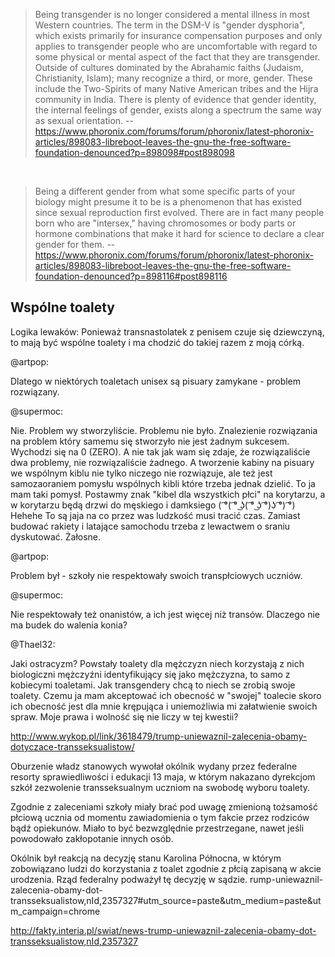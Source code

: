 > Being transgender is no longer considered a mental illness in most Western countries. The term in the DSM-V is "gender dysphoria", which exists primarily for insurance compensation purposes and only applies to transgender people who are uncomfortable with regard to some physical or mental aspect of the fact that they are transgender.
> Outside of cultures dominated by the Abrahamic faiths (Judaism, Christianity, Islam); many recognize a third, or more, gender. These include the Two-Spirits of many Native American tribes and the Hijra community in India.
> There is plenty of evidence that gender identity, the internal feelings of gender, exists along a spectrum the same way as sexual orientation.
> -- https://www.phoronix.com/forums/forum/phoronix/latest-phoronix-articles/898083-libreboot-leaves-the-gnu-the-free-software-foundation-denounced?p=898098#post898098

<br>

> Being a different gender from what some specific parts of your biology might presume it to be is a phenomenon that has existed since sexual reproduction first evolved. There are in fact many people born who are "intersex," having chromosomes or body parts or hormone combinations that make it hard for science to declare a clear gender for them.
> -- https://www.phoronix.com/forums/forum/phoronix/latest-phoronix-articles/898083-libreboot-leaves-the-gnu-the-free-software-foundation-denounced?p=898116#post898116

## Wspólne toalety

Logika lewaków: Ponieważ transnastolatek z penisem czuje się dziewczyną, to mają być wspólne toalety i ma chodzić do takiej razem z moją córką.

@artpop:

Dlatego w niektórych toaletach unisex są pisuary zamykane - problem rozwiązany.

@supermoc:

Nie. Problem wy stworzyliście. Problemu nie było. Znalezienie rozwiązania na problem który samemu się stworzyło nie jest żadnym sukcesem. Wychodzi się na 0 (ZERO). A nie tak jak wam się zdaje, że rozwiązaliście dwa problemy, nie rozwiązaliście żadnego. A tworzenie kabiny na pisuary we wspólnym kiblu nie tylko niczego nie rozwiązuje, ale też jest samozaoraniem pomysłu wspólnych kibli które trzeba jednak dzielić. To ja mam taki pomysł. Postawmy znak "kibel dla wszystkich płci" na korytarzu, a w korytarzu będą drzwi do męskiego i damksiego ( ͡°( ͡° ͜ʖ( ͡° ͜ʖ ͡°)ʖ ͡°) ͡°) Hehehe To są jaja na co przez was ludzkość musi tracić czas. Zamiast budować rakiety i latające samochodu trzeba z lewactwem o sraniu dyskutować. Żałosne.

@artpop:

Problem był - szkoły nie respektowały swoich transpłciowych uczniów.

@supermoc:

Nie respektowały też onanistów, a ich jest więcej niż transów. Dlaczego nie ma budek do walenia konia?

@Thael32:

Jaki ostracyzm? Powstały toalety dla mężczyzn niech korzystają z nich biologiczni mężczyźni identyfikujący się jako mężczyzna, to samo z kobiecymi toaletami. Jak transgendery chcą to niech se zrobią swoje toalety. Czemu ja mam akceptować ich obecność w "swojej" toalecie skoro ich obecność jest dla mnie krępująca i uniemożliwia mi załatwienie swoich spraw. Moje prawa i wolność się nie liczy w tej kwestii?

http://www.wykop.pl/link/3618479/trump-uniewaznil-zalecenia-obamy-dotyczace-transseksualistow/

Oburzenie władz stanowych wywołał okólnik wydany przez federalne resorty sprawiedliwości i edukacji 13 maja, w którym nakazano dyrekcjom szkół zezwolenie transseksualnym uczniom na swobodę wyboru toalety.

Zgodnie z zaleceniami szkoły miały brać pod uwagę zmienioną tożsamość płciową ucznia od momentu zawiadomienia o tym fakcie przez rodziców bądź opiekunów. Miało to być bezwzględnie przestrzegane, nawet jeśli powodowało zakłopotanie innych osób.

Okólnik był reakcją na decyzję stanu Karolina Północna, w którym zobowiązano ludzi do korzystania z toalet zgodnie z płcią zapisaną w akcie urodzenia. Rząd federalny podważył tę decyzję w sądzie.
rump-uniewaznil-zalecenia-obamy-dot-transseksualistow,nId,2357327#utm_source=paste&utm_medium=paste&utm_campaign=chrome

http://fakty.interia.pl/swiat/news-trump-uniewaznil-zalecenia-obamy-dot-transseksualistow,nId,2357327
